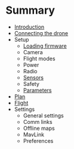 # Summary

* [Introduction](README.md)
* [Connecting the drone](quickstart_connecting_the_drone.md)
* Setup
   * [Loading firmware](setup_loading_firmware.md)
   * Camera
   * Flight modes
   * Power
   * Radio
   * [Sensors](setup_sensors.md)
   * Safety
   * [Parameters](setup_parameters.md)
* [Plan](quickstart_plan.md)
* [Flight](quickstart_flight.md)
* Settings
   * General settings
   * Comm links
   * Offline maps
   * MavLink
   * Preferences

